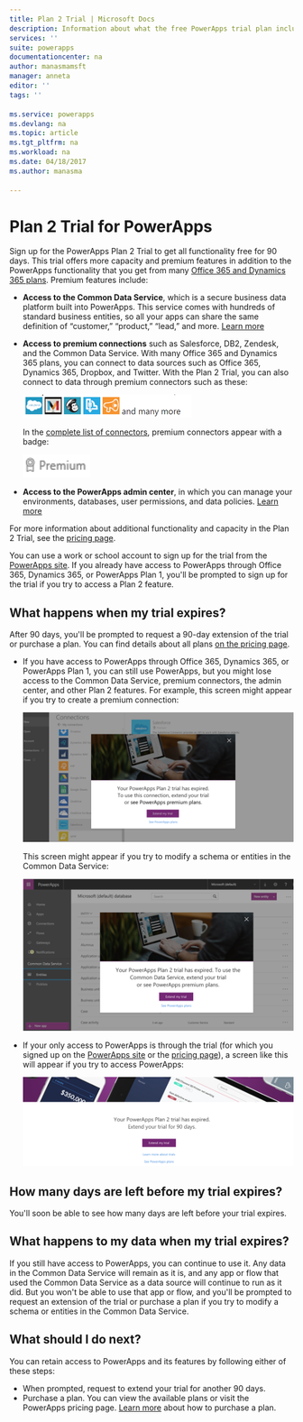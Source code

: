 ```yaml
---
title: Plan 2 Trial | Microsoft Docs
description: Information about what the free PowerApps trial plan includes, how to sign up for it, and what happens when it expires
services: ''
suite: powerapps
documentationcenter: na
author: manasmamsft
manager: anneta
editor: ''
tags: ''

ms.service: powerapps
ms.devlang: na
ms.topic: article
ms.tgt_pltfrm: na
ms.workload: na
ms.date: 04/18/2017
ms.author: manasma

---
```

# Plan 2 Trial for PowerApps
Sign up for the PowerApps Plan 2 Trial to get all functionality free for 90 days. This trial offers more capacity and premium features in addition to the PowerApps functionality that you get from many [Office 365 and Dynamics 365 plans](pricing-billing-skus.md). Premium features include:

* **Access to the Common Data Service**, which is a secure business data platform built into PowerApps. This service comes with hundreds of standard business entities, so all your apps can share the same definition of “customer,” “product,” “lead,” and more. [Learn more](../canvas-apps/data-platform-intro.md)
* **Access to premium connections** such as Salesforce, DB2, Zendesk, and the Common Data Service. With many Office 365 and Dynamics 365 plans, you can connect to data sources such as Office 365, Dynamics 365, Dropbox, and Twitter. With the Plan 2 Trial, you can also connect to data through premium connectors such as these:
  
    ![](./media/trial-plan/premium-connectors.png)
  
    In the [complete list of connectors](../canvas-apps/connections-list.md), premium connectors appear with a badge:
  
    ![](./media/trial-plan/premium-badge.png)
* **Access to the PowerApps admin center**, in which you can manage your environments, databases, user permissions, and data policies.  [Learn more](introduction-to-the-admin-center.md)

For more information about additional functionality and capacity in the Plan 2 Trial, see the [pricing page](https://powerapps.microsoft.com/pricing/).

You can use a work or school account to sign up for the trial from the [PowerApps site](https://powerapps.microsoft.com/). If you already have access to PowerApps through Office 365, Dynamics 365, or PowerApps Plan 1, you'll be prompted to sign up for the trial if you try to access a Plan 2 feature.

## What happens when my trial expires?
After 90 days, you'll be prompted to request a 90-day extension of the trial or purchase a plan. You can find details about all plans [on the pricing page](https://powerapps.microsoft.com/pricing/).

* If you have access to PowerApps through Office 365, Dynamics 365, or PowerApps Plan 1, you can still use PowerApps, but you might lose access to the Common Data Service, premium connectors, the admin center, and other Plan 2 features. For example, this screen might appear if you try to create a premium connection:
  
    ![](./media/trial-plan/premium-trial-expired.png)
  
    This screen might appear if you try to modify a schema or entities in the Common Data Service:
  
    ![](./media/trial-plan/cds.png)
* If your only access to PowerApps is through the trial (for which you signed up on the [PowerApps site](http://powerapps.microsoft.com/) or the [pricing page](http://powerapps.microsoft.com/pricing)), a screen like this will appear if you try to access PowerApps:
  
    ![](./media/trial-plan/extend-screen.png)

## How many days are left before my trial expires?
You'll soon be able to see how many days are left before your trial expires.

## What happens to my data when my trial expires?
If you still have access to PowerApps, you can continue to use it. Any data in the Common Data Service will remain as it is, and any app or flow that used the Common Data Service as a data source will continue to run as it did. But you won't be able to use that app or flow, and you'll be prompted to request an extension of the trial or purchase a plan if you try to modify a schema or entities in the Common Data Service.

## What should I do next?
You can retain access to PowerApps and its features by following either of these steps:

* When prompted, request to extend your trial for another 90 days.
* Purchase a plan. You can view the available plans or visit the PowerApps pricing page. [Learn more](signup-for-powerapps-admin.md) about how to purchase a plan.


